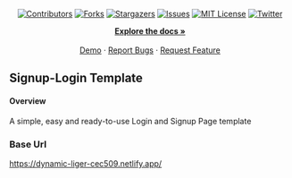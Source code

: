 <a name="readme-top"></a>

<!-- Project Shields -->
<div align="center">
  
  [![Contributors][contributors-shield]][contributors-url]
  [![Forks][forks-shield]][forks-url]
  [![Stargazers][stars-shield]][stars-url]
  [![Issues][issues-shield]][issues-url]
  [![MIT License][license-shield]][license-url]
  [![Twitter][twitter-shield]][twitter-url]
</div>


<div>
  <p align="center">
    <a href="https://github.com/LegionImmanuel/customTemplate#readme"><strong>Explore the docs »</strong></a>
    <br />
    <br />
    <a href="https://dynamic-liger-cec509.netlify.app//">Demo</a>
    ·
    <a href="https://github.com/LegionImmanuel/customTemplate/issues">Report Bugs</a>
    ·
    <a href="https://github.com/LegionImmanuel/customTemplate/issues">Request Feature</a>
  </p>
</div>


## Signup-Login Template
#### Overview
A simple, easy and ready-to-use Login and Signup Page template

### Base Url
https://dynamic-liger-cec509.netlify.app/

<!-- Markdown Links & Images -->

[contributors-shield]: https://img.shields.io/github/contributors/LegionImmanuel/customTemplate.svg?style=for-the-badge
[contributors-url]: https://github.com/LegionImmanuel/customTemplate/graphs/contributors
[forks-shield]: https://img.shields.io/github/forks/LegionImmanuel/customTemplate.svg?style=for-the-badge
[forks-url]: https://github.com/LegionImmanuel/customTemplate/network/members
[stars-shield]: https://img.shields.io/github/stars/LegionImmanuel/customTemplate.svg?style=for-the-badge
[stars-url]: https://github.com/LegionImmanuel/customTemplate/stargazers
[issues-shield]: https://img.shields.io/github/issues/LegionImmanuel/customTemplate.svg?style=for-the-badge
[issues-url]: https://github.com/LegionImmanuel/customTemplate/issues
[license-shield]: https://img.shields.io/github/license/LegionImmanuel/customTemplate.svg?style=for-the-badge
[license-url]: https://github.com/LegionImmanuel/customTemplate/main/LICENSE.md
[twitter-shield]: https://img.shields.io/badge/-@ekwuaziemmanuel-1ca0f1?style=for-the-badge&logo=twitter&logoColor=white&link=https://twitter.com/ekwuaziemmanuel
[twitter-url]: https://twitter.com/ekwuaziemmanuel
